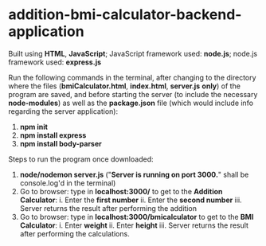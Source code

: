 # addition-bmi-calculator-backend-application

Built using **HTML**, **JavaScript**; JavaScript framework used: **node.js**; node.js framework used: **express.js**

Run the following commands in the terminal, after changing to the directory where the files (**bmiCalculator.html**, **index.html**, **server.js** **only**) of the program are saved, and before starting the server (to include the necessary **node-modules**) as well as the **package.json** file (which would include info regarding the server application):

1. **npm init**
2. **npm install express**
3. **npm install body-parser**

Steps to run the program once downloaded:

1. **node/nodemon server.js** ("**Server is running on port 3000.**" shall be console.log'd in the terminal)
2. Go to browser: type in **localhost:3000/** to get to the **Addition Calculator**:
  i. Enter the **first number**
  ii. Enter the **second number**
  iii. Server returns the result after performing the addition
3. Go to browser: type in **localhost:3000/bmicalculator** to get to the **BMI Calculator**:
  i. Enter **weight**
  ii. Enter **height**
  iii. Server returns the result after performing the calculations.
